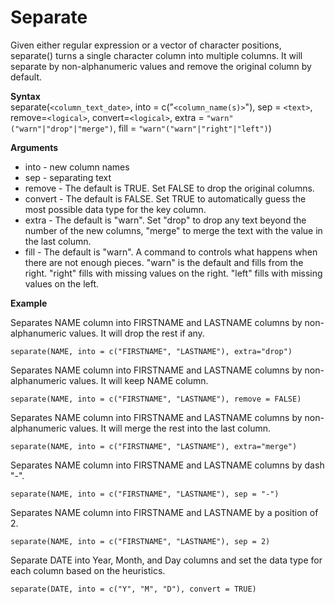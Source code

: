 # Separate

Given either regular expression or a vector of character positions, separate() turns a single character column into multiple columns. It will separate by non-alphanumeric values and remove the original column by default.

**Syntax**  
separate(```<column_text_date>```, into = c("```<column_name(s)>```"), sep = ```<text>```, remove=```<logical>```, convert=```<logical>```, extra = ```"warn"("warn"|"drop"|"merge")```, fill = ```"warn"("warn"|"right"|"left")```)

**Arguments**
- into - new column names  
- sep - separating text  
- remove - The default is TRUE. Set FALSE to drop the original columns.
- convert - The default is FALSE. Set TRUE to automatically guess the most possible data type for the key column.
- extra - The default is "warn". Set "drop" to drop any text beyond the number of the new columns, "merge" to merge the text with the value in the last column.
- fill - The default is "warn". A command to controls what happens when there are not enough pieces. "warn" is the default and fills from the right. "right" fills with missing values on the right. "left" fills with missing values on the left.

**Example**  

Separates NAME column into FIRSTNAME and LASTNAME columns by non-alphanumeric values. It will drop the rest if any.
```
separate(NAME, into = c("FIRSTNAME", "LASTNAME"), extra="drop")
```

Separates NAME column into FIRSTNAME and LASTNAME columns by non-alphanumeric values. It will keep NAME column.
```
separate(NAME, into = c("FIRSTNAME", "LASTNAME"), remove = FALSE)  
```

Separates NAME column into FIRSTNAME and LASTNAME columns by non-alphanumeric values. It will merge the rest into the last column.
```
separate(NAME, into = c("FIRSTNAME", "LASTNAME"), extra="merge")  
```

Separates NAME column into FIRSTNAME and LASTNAME columns by dash "-".
```
separate(NAME, into = c("FIRSTNAME", "LASTNAME"), sep = "-")  
```
 
Separates NAME column into FIRSTNAME and LASTNAME by a position of 2.
```
separate(NAME, into = c("FIRSTNAME", "LASTNAME"), sep = 2)  
```

Separate DATE into Year, Month, and Day columns and set the data type for each column based on the heuristics.

```
separate(DATE, into = c("Y", "M", "D"), convert = TRUE)  
```
